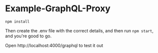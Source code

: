 # Example-GraphQL-Proxy

`npm install`

Then create the .env file with the correct details, and then run `npm start`, and you're good to go.

Open http://localhost:4000/graphql to test it out

